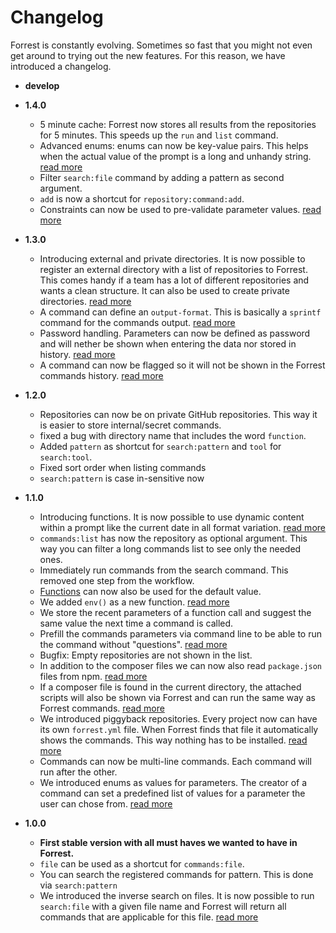 # Changelog

Forrest is constantly evolving. Sometimes so fast that you might not even get around to trying out the new features. For this reason, we have introduced a changelog.

- **develop**

- **1.4.0**
  - 5 minute cache: Forrest now stores all results from the repositories for 5 minutes. This speeds up the `run` and `list` command.
  - Advanced enums: enums can now be key-value pairs. This helps when the actual value of the prompt is a long and unhandy string. [read more](formats/yaml-format.md#enum--optional-) 
  - Filter `search:file` command by adding a pattern as second argument. 
  - `add` is now a shortcut for `repository:command:add`.
  - Constraints can now be used to pre-validate parameter values. [read more](formats/yaml-format.md#contraints--optional-)


- **1.3.0**
  - Introducing external and private directories. It is now possible to register an external directory with a list of repositories to Forrest. This comes handy if a team has a lot of different repositories and wants a clean structure. It can also be used to create private directories. [read more](directories/directories.mds)
  - A command can define an `output-format`. This is basically a `sprintf` command for the commands output. [read more](formats/yaml-format.md#output-format)
  - Password handling. Parameters can now be defined as password and will nether be shown when entering the data nor stored in history. [read more](formats/yaml-format.md#type--optional-)
  - A command can now be flagged so it will not be shown in the Forrest commands history. [read more](formats/yaml-format.md#parameter) 


- **1.2.0** 
  - Repositories can now be on private GitHub repositories. This way it is easier to store internal/secret commands.  
  - fixed a bug with directory name that includes the word `function`.
  - Added `pattern` as shortcut for `search:pattern` and `tool` for `search:tool`. 
  - Fixed sort order when listing commands
  - `search:pattern` is case in-sensitive now


- **1.1.0**
  - Introducing functions. It is now possible to use dynamic content within a prompt like the current date in all format variation. [read more](commands/enrichment/functions.md)
  - `commands:list` has now the repository as optional argument. This way you can filter a long commands list to see only the needed ones.
  - Immediately run commands from the search command. This removed one step from the workflow.
  - [Functions](commands/enrichment/functions.md) can now also be used for the default value. 
  - We added `env()` as a new function. [read more](commands/enrichment/functions.md)
  - We store the recent parameters of a function call and suggest the same value the next time a command is called.
  - Prefill the commands parameters via command line to be able to run the command without "questions". [read more](commands/commands_run.md)
  - Bugfix: Empty repositories are not shown in the list.
  - In addition to the composer files we can now also read `package.json` files from npm. [read more](friends.md)
   - If a composer file is found in the current directory, the attached scripts will also be shown via Forrest and can run the same way as Forrest commands. [read more](friends.md)
   - We introduced piggyback repositories. Every project now can have its own `forrest.yml` file. When Forrest finds that file it automatically shows the commands. This way nothing has to be installed. [read more](creating-repository.md#piggyback-repository)
   - Commands can now be multi-line commands. Each command will run after the other.
   - We introduced enums as values for parameters. The creator of a command can set a predefined list of values for a parameter the user can chose from. [read more](formats/yaml-format.md#the-yaml-repository-format)


- **1.0.0** 
  - **First stable version with all must haves we wanted to have in Forrest.**
  - `file` can be used as a shortcut for `commands:file`.
  - You can search the registered commands for pattern. This is done via `search:pattern`
  - We introduced the inverse search on files. It is now possible to run `search:file` with a given file name and Forrest will return all commands that are applicable for this file. [read more](commands/search_file.md)

